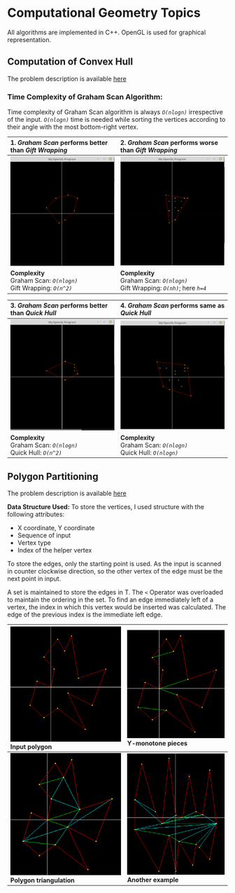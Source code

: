 # Computational Geometry Topics
All algorithms are implemented in C++. OpenGL is used for graphical representation.
## Computation of Convex Hull
The problem description is available [here](<Offline 1/Assignment 1.pdf>)

### Time Complexity of Graham Scan Algorithm:
Time complexity of Graham Scan algorithm is always *`O(nlogn)`* irrespective of the input. *`O(nlogn)`* time is needed while sorting the vertices according to their angle with the most bottom-right vertex.

|1. *Graham Scan* performs better than *Gift Wrapping*| 2. *Graham Scan* performs worse than *Gift Wrapping* |
| :------------ | :------------ |
| ![](<Offline 1/Testcases/1.png>) | ![](<Offline 1/Testcases/2.png>)  |
| **Complexity** <br> Graham Scan: *`O(nlogn)`*<br> Gift Wrapping: *`O(n^2)`* |  **Complexity** <br> Graham Scan: *`O(nlogn)`*<br> Gift Wrapping: *`O(nh)`*; here *`h=4`* |

|3. *Graham Scan* performs better than *Quick Hull*| 4. *Graham Scan* performs same as *Quick Hull* |
| :------------ | :------------ |
| ![](<Offline 1/Testcases/3.png>) | ![](<Offline 1/Testcases/4.png>)  |
| **Complexity** <br> Graham Scan: *`O(nlogn)`*<br> Quick Hull: *`O(n^2)`* |  **Complexity** <br> Graham Scan: *`O(nlogn)`*<br> Quick Hull: *`O(nlogn)`* |

## Polygon Partitioning
The problem description is available [here](<Offline 2/Assignment 2.pdf>)

**Data Structure Used:** To store the vertices, I used structure with the following attributes:

- X coordinate, Y coordinate
- Sequence of input
- Vertex type
- Index of the helper vertex

To store the edges, only the starting point is used. As the input is scanned in counter clockwise direction, so the other vertex of the edge must be the next point in input.

A set is maintained to store the edges in T. The `<` Operator was overloaded to maintain the ordering in the set. To find an edge immediately left of a vertex, the index in which this vertex would be inserted was calculated. The edge of the previous index is the immediate left edge.

| ![](<Offline 2/Testcases/1.png>) <br> Input polygon | ![](<Offline 2/Testcases/2.png>) <br> Y-monotone pieces |
| :------------ | :------------ |
| ![](<Offline 2/Testcases/3.png>)<br> **Polygon triangulation** |  ![](<Offline 2/Testcases/4.png>)<br> **Another example** |
